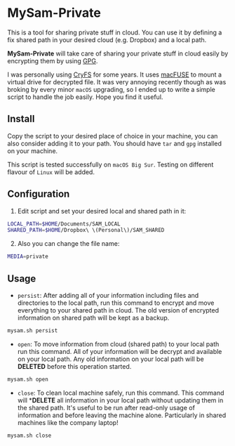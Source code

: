 # MySam-Private

This is a tool for sharing private stuff in cloud. You can use it by defining
a fix shared path in your desired cloud (e.g. Dropbox) and a local path.

**MySam-Private** will take care of sharing your private stuff in cloud easily
by encrypting them by using [GPG](https://gnupg.org/).

I was personally using [CryFS](https://www.cryfs.org/) for some years. It uses
[macFUSE](https://osxfuse.github.io/) to mount a virtual drive for decrypted file.
It was very annoying recently though as was broking by every minor `macOS` upgrading,
so I ended up to write a simple script to handle the job easily. Hope you find it
useful.

## Install

Copy the script to your desired place of choice in your machine, you can also
consider adding it to your path. You should have `tar` and `gpg` installed on
your machine.

This script is tested successfully on `macOS Big Sur`. Testing on different 
flavour of `Linux` will be added.

## Configuration

1. Edit script and set your desired local and shared path in it:

```sh
LOCAL_PATH=$HOME/Documents/SAM_LOCAL
SHARED_PATH=$HOME/Dropbox\ \(Personal\)/SAM_SHARED
```

2. Also you can change the file name:

```sh
MEDIA=private
```

## Usage

- `persist`: After adding all of your information including files and directories
to the local path, run this command to encrypt and move everything to your shared 
path in cloud. The old version of encrypted information on shared path will be 
kept as a backup.

```sh
mysam.sh persist
```

- `open`: To move information from cloud (shared path) to your local path run
this command. All of your information will be decrypt and available on your
local path. Any old information on your local path will be **DELETED** before this
operation started.

```sh
mysam.sh open
```

- `close`: To clean local machine safely, run this command. This command will
***DELETE** all information in your local path without updating them in the shared
path. It's useful to be run after read-only usage of information and before
leaving the machine alone. Particularly in shared machines like the company laptop!

```sh
mysam.sh close
```
